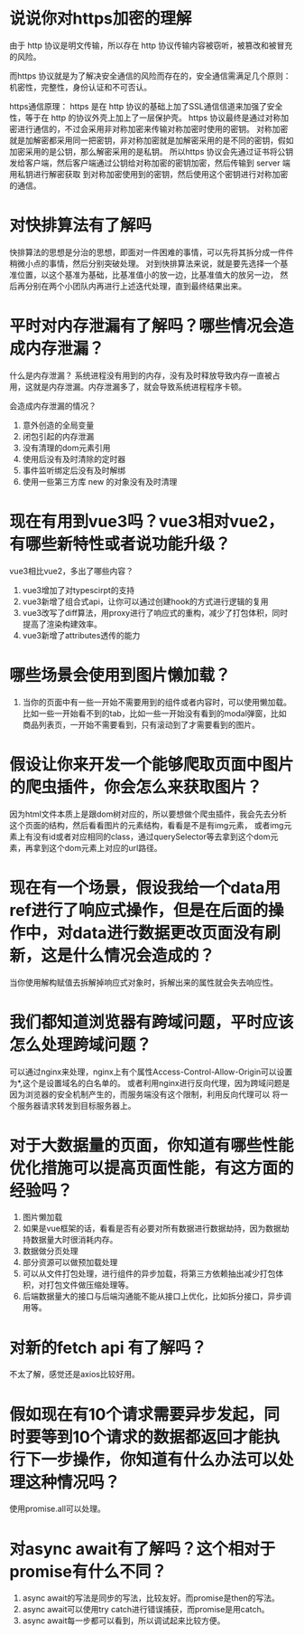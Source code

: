 # 说说你对https加密的理解
由于 http 协议是明文传输，所以存在 http 协议传输内容被窃听，被篡改和被冒充的风险。

而https 协议就是为了解决安全通信的风险而存在的，安全通信需满足几个原则：机密性，完整性，身份认证和不可否认。

https通信原理：
https 是在 http 协议的基础上加了SSL通信信道来加强了安全性，等于在 http 的协议外壳上加上了一层保护壳。
https 协议最终是通过对称加密进行通信的，不过会采用非对称加密来传输对称加密时使用的密钥。
对称加密就是加解密都采用同一把密钥，非对称加密就是加解密采用的是不同的密钥，假如加密采用的是公钥，那么解密采用的是私钥。
所以https 协议会先通过证书将公钥发给客户端，然后客户端通过公钥给对称加密的密钥加密，然后传输到 server 端用私钥进行解密获取
到对称加密使用到的密钥，然后使用这个密钥进行对称加密的通信。

# 对快排算法有了解吗
快排算法的思想是分治的思想，即面对一件困难的事情，可以先将其拆分成一件件稍微小点的事情，然后分别突破处理。
对到快排算法来说，就是要先选择一个基准位置，以这个基准为基础，比基准值小的放一边，比基准值大的放另一边，
然后再分别在两个小团队内再进行上述迭代处理，直到最终结果出来。

# 平时对内存泄漏有了解吗？哪些情况会造成内存泄漏？
什么是内存泄漏？
系统进程没有用到的内存，没有及时释放导致内存一直被占用，这就是内存泄漏。内存泄漏多了，就会导致系统进程程序卡顿。

会造成内存泄漏的情况？
1. 意外创造的全局变量
2. 闭包引起的内存泄漏
3. 没有清理的dom元素引用
4. 使用后没有及时清除的定时器
5. 事件监听绑定后没有及时解绑
6. 使用一些第三方库 new 的对象没有及时清理

# 现在有用到vue3吗？vue3相对vue2，有哪些新特性或者说功能升级？
vue3相比vue2，多出了哪些内容？
1. vue3增加了对typescirpt的支持
2. vue3新增了组合式api，让你可以通过创建hook的方式进行逻辑的复用
3. vue3改写了diff算法，用proxy进行了响应式的重构，减少了打包体积，同时提高了渲染构建效率。
4. vue3新增了attributes透传的能力

# 哪些场景会使用到图片懒加载？
1. 当你的页面中有一些一开始不需要用到的组件或者内容时，可以使用懒加载。
比如一些一开始看不到的tab，比如一些一开始没有看到的modal弹窗，比如商品列表页，一开始不需要看到，只有滚动到了才需要看到的图片。

# 假设让你来开发一个能够爬取页面中图片的爬虫插件，你会怎么来获取图片？
因为html文件本质上是跟dom树对应的，所以要想做个爬虫插件，我会先去分析这个页面的结构，然后看看图片的元素结构，看看是不是有img元素，
或者img元素上有没有id或者对应相同的class，通过querySelector等去拿到这个dom元素，再拿到这个dom元素上对应的url路径。

# 现在有一个场景，假设我给一个data用ref进行了响应式操作，但是在后面的操作中，对data进行数据更改页面没有刷新，这是什么情况会造成的？
当你使用解构赋值去拆解掉响应式对象时，拆解出来的属性就会失去响应性。

# 我们都知道浏览器有跨域问题，平时应该怎么处理跨域问题？
可以通过nginx来处理，nginx上有个属性Access-Control-Allow-Origin可以设置为*,这个是设置域名的白名单的。
或者利用nginx进行反向代理，因为跨域问题是因为浏览器的安全机制产生的，而服务端没有这个限制，利用反向代理可以
将一个服务器请求转发到目标服务器上。

# 对于大数据量的页面，你知道有哪些性能优化措施可以提高页面性能，有这方面的经验吗？
1. 图片懒加载
2. 如果是vue框架的话，看看是否有必要对所有数据进行数据劫持，因为数据劫持数据量大时很消耗内存。
3. 数据做分页处理
4. 部分资源可以做预加载处理
5. 可以从文件打包处理，进行组件的异步加载，将第三方依赖抽出减少打包体积，对打包文件做压缩处理等。
6. 后端数据量大的接口与后端沟通能不能从接口上优化，比如拆分接口，异步调用等。

# 对新的fetch api 有了解吗？
不太了解，感觉还是axios比较好用。

# 假如现在有10个请求需要异步发起，同时要等到10个请求的数据都返回才能执行下一步操作，你知道有什么办法可以处理这种情况吗？
使用promise.all可以处理。

# 对async await有了解吗？这个相对于promise有什么不同？
1. async await的写法是同步的写法，比较友好。而promise是then的写法。
2. async await可以使用try catch进行错误捕获，而promise是用catch。
3. async await每一步都可以看到，所以调试起来比较方便。